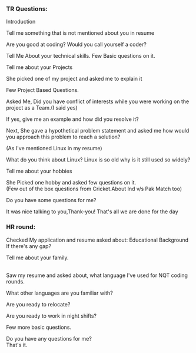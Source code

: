 
### TR Questions:
Introduction

Tell me something that is not mentioned about you in resume <br>

Are you good at coding? Would you call yourself a coder? <br>

Tell Me About your technical skills. Few Basic questions on it. <br>

Tell me about your Projects <br>

She picked one of my project and asked me to explain it <br>

Few Project Based Questions. <br>

Asked Me, Did you have conflict of interests while you were working on the project as a Team.(I said yes) <br>

If yes, give me an example and how did you resolve it? <br>

Next, She gave a hypothetical problem statement and asked me how would you approach this problem to reach a solution? <br>

(As I've mentioned Linux in my resume) <br>

What do you think about Linux? Linux is so old why is it still used so widely? <br>

Tell me about your hobbies <br>

She Picked one hobby and asked few questions on it. <br>
(Few out of the box questions from Cricket.About Ind v/s Pak Match too) <br>

Do you have some questions for me? <br>

It was nice talking to you,Thank-you! That's all we are done for the day <br>

### HR round:

Checked My application and resume asked about: Educational Background
If there's any gap?  <br>

Tell me about your family. <br> <br>

Saw my resume and asked about, what language I've used for NQT coding rounds. <br>

What other languages are you familiar with? <br>

Are you ready to relocate? <br>

Are you ready to work in night shifts? <br>

Few more basic questions. <br>

Do you have any questions for me? <br>
That's it.
